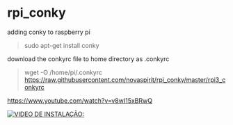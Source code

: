 # rpi_conky

adding conky to raspberry pi
> sudo apt-get install conky

download the conkyrc file to home directory as .conkyrc
> wget -O /home/pi/.conkyrc https://raw.githubusercontent.com/novaspirit/rpi_conky/master/rpi3_conkyrc

https://www.youtube.com/watch?v=v8wI15xBRwQ


[![VIDEO DE INSTALAÇÃO:](https://img.youtube.com/vi/OB7Nfe_05h4/0.jpg)](https://www.youtube.com/embed/OB7Nfe_05h4 "Everything Is AWESOME")
